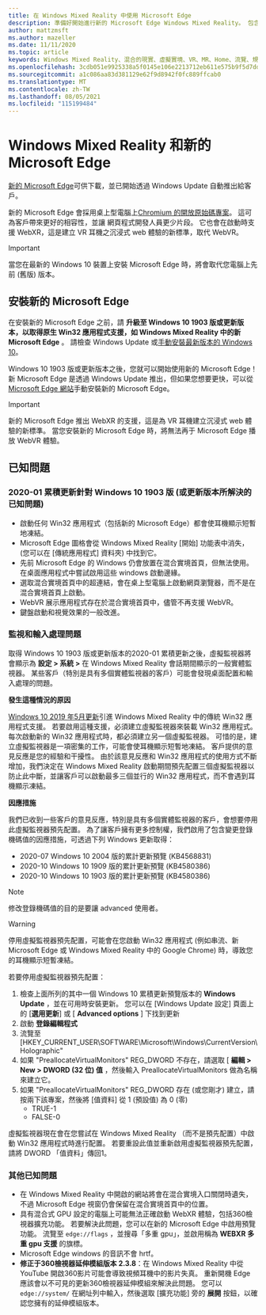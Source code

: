 ```yaml
---
title: 在 Windows Mixed Reality 中使用 Microsoft Edge
description: 準備好開始進行新的 Microsoft Edge Windows Mixed Reality。 包含預期的變更、要尋找的更新，以及已知問題。
author: mattzmsft
ms.author: mazeller
ms.date: 11/11/2020
ms.topic: article
keywords: Windows Mixed Reality、混合的現實、虛擬實境、VR、MR、Home、流覽、規避、應用程式、遊戲、Microsoft Edge、chromium、Edge、360、360影片、360檢視器
ms.openlocfilehash: 3cdb051e9925338a5f0145e106e2213712eb611e575b9f5d7dd29342a52ff38d
ms.sourcegitcommit: a1c086aa83d381129e62f9d8942f0fc889ffcab0
ms.translationtype: MT
ms.contentlocale: zh-TW
ms.lasthandoff: 08/05/2021
ms.locfileid: "115199484"
---
```

# <a name="windows-mixed-reality-and-the-new-microsoft-edge"></a>Windows Mixed Reality 和新的 Microsoft Edge

[新的 Microsoft Edge](https://www.microsoft.com/edge)可供下載，並已開始透過 Windows Update 自動推出給客戶。 

新的 Microsoft Edge 會採用桌上型電腦上[Chromium 的開放原始碼專案](https://blogs.windows.com/windowsexperience/2018/12/06/microsoft-edge-making-the-web-better-through-more-open-source-collaboration/)。 這可為客戶帶來更好的相容性，並讓 網頁程式開發人員更少片段。 它也會在啟動時支援 WebXR，這是建立 VR 耳機之沉浸式 web 體驗的新標準，取代 WebVR。

>[!IMPORTANT]
>當您在最新的 Windows 10 裝置上安裝 Microsoft Edge 時，將會取代您電腦上先前 (舊版) 版本。

## <a name="installing-the-new-microsoft-edge"></a>安裝新的 Microsoft Edge 

在安裝新的 Microsoft Edge 之前，請 **升級至 Windows 10 1903 版或更新版本，以取得原生 Win32 應用程式支援，如 Windows Mixed Reality 中的新 Microsoft Edge** 。 請檢查 Windows Update 或[手動安裝最新版本的 Windows 10](https://www.microsoft.com/software-download/windows10)。

Windows 10 1903 版或更新版本之後，您就可以開始使用新的 Microsoft Edge！ 新 Microsoft Edge 是透過 Windows Update 推出，但如果您想要更快，可以從[Microsoft Edge 網站](https://www.microsoft.com/edge)手動安裝新的 Microsoft Edge。

>[!IMPORTANT]
>新的 Microsoft Edge 推出 WebXR 的支援，這是為 VR 耳機建立沉浸式 web 體驗的新標準。 當您安裝新的 Microsoft Edge 時，將無法再于 Microsoft Edge 播放 WebVR 體驗。 

## <a name="known-issues"></a>已知問題

### <a name="known-issues-resolved-by-the-2020-01-cumulative-update-for-windows-10-version-1903-or-later"></a>2020-01 累積更新針對 Windows 10 1903 版 (或更新版本所解決的已知問題) 

- 啟動任何 Win32 應用程式（包括新的 Microsoft Edge）都會使耳機顯示短暫地凍結。
- Microsoft Edge 圖格會從 Windows Mixed Reality [開始] 功能表中消失， (您可以在 [傳統應用程式] 資料夾) 中找到它。
- 先前 Microsoft Edge 的 Windows 仍會放置在混合實境首頁，但無法使用。 在桌面應用程式中嘗試啟用這些 windows 啟動邊緣。
- 選取混合實境首頁中的超連結，會在桌上型電腦上啟動網頁瀏覽器，而不是在混合實境首頁上啟動。
- WebVR 展示應用程式存在於混合實境首頁中，儘管不再支援 WebVR。
- 鍵盤啟動和視覺效果的一般改進。

### <a name="monitor-and-input-handling-issues"></a>監視和輸入處理問題

取得 Windows 10 1903 版或更新版本的2020-01 累積更新之後，虛擬監視器將會顯示為 **設定 > 系統 >** 在 Windows Mixed Reality 會話期間顯示的一般實體監視器。 某些客戶（特別是具有多個實體監視器的客戶）可能會發現桌面配置和輸入處理的問題。

**發生這種情況的原因**

[Windows 10 2019 年5月更新](/windows/mixed-reality/release-notes-may-2019)引進 Windows Mixed Reality 中的傳統 Win32 應用程式支援。 若要啟用這種支援，必須建立虛擬監視器來裝載 Win32 應用程式。 每次啟動新的 Win32 應用程式時，都必須建立另一個虛擬監視器。 可惜的是，建立虛擬監視器是一項密集的工作，可能會使耳機顯示短暫地凍結。 客戶提供的意見反應是您的經驗和干擾性。 由於該意見反應和 Win32 應用程式的使用方式不斷增加，我們決定在 Windows Mixed Reality 啟動期間預先配置三個虛擬監視器以防止此中斷，並讓客戶可以啟動最多三個並行的 Win32 應用程式，而不會遇到耳機顯示凍結。

**因應措施**

我們已收到一些客戶的意見反應，特別是具有多個實體監視器的客戶，會想要停用此虛擬監視器預先配置。 為了讓客戶擁有更多控制權，我們啟用了包含變更登錄機碼值的因應措施，可透過下列 Windows 更新取得：

- 2020-07 Windows 10 2004 版的累計更新預覽 (KB4568831) 
- 2020-10 Windows 10 1909 版的累計更新預覽 (KB4580386) 
- 2020-10 Windows 10 1903 版的累計更新預覽 (KB4580386) 

>[!NOTE]
>修改登錄機碼值的目的是要讓 advanced 使用者。

>[!WARNING]
>停用虛擬監視器預先配置，可能會在您啟動 Win32 應用程式 (例如串流、新 Microsoft Edge 或 Windows Mixed Reality 中的 Google Chrome) 時，導致您的耳機顯示短暫凍結。

若要停用虛擬監視器預先配置：
1. 檢查上面所列的其中一個 Windows 10 累積更新預覽版本的 **Windows Update** ，並在可用時安裝更新。 您可以在 [Windows Update 設定] 頁面上的 [**選用更新**] 或 [ **Advanced options** ] 下找到更新
2. 啟動 **登錄編輯程式**
3. 流覽至 [HKEY_CURRENT_USER\SOFTWARE\Microsoft\Windows\CurrentVersion\Holographic\"
4. 如果 "PreallocateVirtualMonitors" REG_DWORD 不存在，請選取 [ **編輯 > New > DWORD (32 位) 值** ，然後輸入 PreallocateVirtualMonitors 做為名稱來建立它。
5. 如果 "PreallocateVirtualMonitors" REG_DWORD 存在 (或您剛才) 建立，請按兩下該專案，然後將 [值資料] 從 1 (預設值) 為 0 (零) 
    * TRUE-1
    * FALSE-0

虛擬監視器現在會在您嘗試在 Windows Mixed Reality （而不是預先配置）中啟動 Win32 應用程式時進行配置。 若要重設此值並重新啟用虛擬監視器預先配置，請將 DWORD 「值資料」傳回1。

### <a name="other-known-issues"></a>其他已知問題

-   在 Windows Mixed Reality 中開啟的網站將會在混合實境入口關閉時遺失，不過 Microsoft Edge 視窗仍會保留在混合實境首頁中的位置。
- 具有混合式 GPU 設定的電腦上可能無法正確啟動 WebXR 體驗，包括360檢視器擴充功能。 若要解決此問題，您可以在新的 Microsoft Edge 中啟用預覽功能。 流覽至 `edge://flags` ，並搜尋「多重 gpu」，並啟用稱為 **WEBXR 多重 gpu 支援** 的旗標。
-   Microsoft Edge windows 的音訊不會 hrtf。
-   **修正于360檢視器延伸模組版本 2.3.8**：在 Windows Mixed Reality 中從 YouTube 開啟360影片可能會導致視頻耳機中的影片失真。 重新開機 Edge 應該會以不可見的更新360檢視器延伸模組來解決此問題。 您可以 `edge://system/` 在網址列中輸入，然後選取 [擴充功能] 旁的 **展開** 按鈕，以確認您擁有的延伸模組版本。